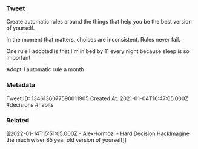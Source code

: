 ### Tweet
Create automatic rules around the things that help you be the best version of yourself.

In the moment that matters, choices are inconsistent. Rules never fail.

One rule I adopted is that I'm in bed by 11 every night because sleep is so important.

Adopt 1 automatic rule a month

### Metadata
Tweet ID: 1346136077590011905
Created At: 2021-01-04T16:47:05.000Z
#decisions 
#habits 

### Related
[[2022-01-14T15:51:05.000Z - AlexHormozi - Hard Decision HackImagine the much wiser 85 year old version of yourself]]

